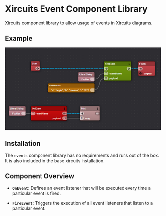 # Xircuits Event Component Library

Xircuits component library to allow usage of events in Xircuits diagrams.

## Example
![img.png](img.png)

## Installation

The `events` component library has no requirements and runs out of the box. It is also included in the base xircuits installation.

## Component Overview

- **`OnEvent`**: Defines an event listener that will be executed every time a particular event is fired.

- **`FireEvent`**: Triggers the execution of all event listeners that listen to a particular event.
